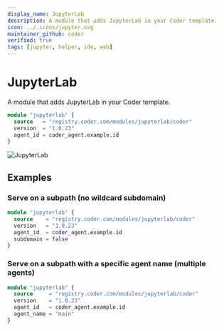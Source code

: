 ```yaml
---
display_name: JupyterLab
description: A module that adds JupyterLab in your Coder template.
icon: ../.icons/jupyter.svg
maintainer_github: coder
verified: true
tags: [jupyter, helper, ide, web]
---
```


# JupyterLab

A module that adds JupyterLab in your Coder template.

```tf
module "jupyterlab" {
  source   = "registry.coder.com/modules/jupyterlab/coder"
  version  = "1.0.23"
  agent_id = coder_agent.example.id
}
```

![JupyterLab](../.images/jupyterlab.png)

## Examples

### Serve on a subpath (no wildcard subdomain)

```tf
module "jupyterlab" {
  source    = "registry.coder.com/modules/jupyterlab/coder"
  version   = "1.0.23"
  agent_id  = coder_agent.example.id
  subdomain = false
}
```

### Serve on a subpath with a specific agent name (multiple agents)

```tf
module "jupyterlab" {
  source     = "registry.coder.com/modules/jupyterlab/coder"
  version    = "1.0.23"
  agent_id   = coder_agent.example.id
  agent_name = "main"
}
```
